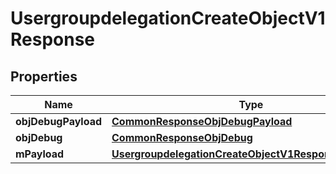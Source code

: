 

# UsergroupdelegationCreateObjectV1Response

## Properties

Name | Type | Description | Notes
------------ | ------------- | ------------- | -------------
**objDebugPayload** | [**CommonResponseObjDebugPayload**](CommonResponseObjDebugPayload.md) |  | 
**objDebug** | [**CommonResponseObjDebug**](CommonResponseObjDebug.md) |  |  [optional]
**mPayload** | [**UsergroupdelegationCreateObjectV1ResponseMPayload**](UsergroupdelegationCreateObjectV1ResponseMPayload.md) |  | 




